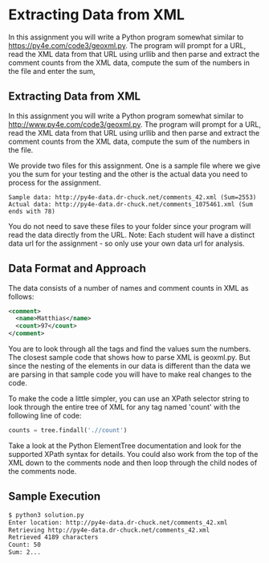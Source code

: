 # Extracting Data from XML

In this assignment you will write a Python program somewhat similar to https://py4e.com/code3/geoxml.py. The program will prompt for a URL, read the XML data from that URL using urllib and then parse and extract the comment counts from the XML data, compute the sum of the numbers in the file and enter the sum,

## Extracting Data from XML

In this assignment you will write a Python program somewhat similar to http://www.py4e.com/code3/geoxml.py. The program will prompt for a URL, read the XML data from that URL using urllib and then parse and extract the comment counts from the XML data, compute the sum of the numbers in the file.

We provide two files for this assignment. One is a sample file where we give you the sum for your testing and the other is the actual data you need to process for the assignment.

    Sample data: http://py4e-data.dr-chuck.net/comments_42.xml (Sum=2553)
    Actual data: http://py4e-data.dr-chuck.net/comments_1075461.xml (Sum ends with 78)

You do not need to save these files to your folder since your program will read the data directly from the URL. Note: Each student will have a distinct data url for the assignment - so only use your own data url for analysis.

## Data Format and Approach

The data consists of a number of names and comment counts in XML as follows:

```xml
<comment>
  <name>Matthias</name>
  <count>97</count>
</comment>
```

You are to look through all the <comment> tags and find the <count> values sum the numbers. The closest sample code that shows how to parse XML is geoxml.py. But since the nesting of the elements in our data is different than the data we are parsing in that sample code you will have to make real changes to the code.

To make the code a little simpler, you can use an XPath selector string to look through the entire tree of XML for any tag named 'count' with the following line of code:

```python
counts = tree.findall('.//count')
```

Take a look at the Python ElementTree documentation and look for the supported XPath syntax for details. You could also work from the top of the XML down to the comments node and then loop through the child nodes of the comments node.

## Sample Execution

```bash
$ python3 solution.py
Enter location: http://py4e-data.dr-chuck.net/comments_42.xml
Retrieving http://py4e-data.dr-chuck.net/comments_42.xml
Retrieved 4189 characters
Count: 50
Sum: 2...
```
